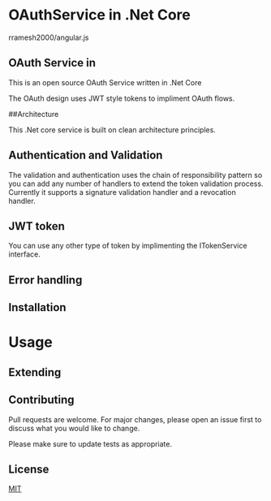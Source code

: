 # OAuthService in .Net Core 
 rramesh2000/angular.js

 
 ## OAuth Service in 
 
 This is an open source OAuth Service written in .Net Core 
 
 The OAuth design uses JWT style tokens to impliment OAuth flows. 
 
 
 ##Architecture
 
 This .Net core service is built on clean architecture principles.
 
 ## Authentication and Validation
 
 The validation and authentication uses the chain of responsibility pattern so you can add any number of handlers to extend the token validation process. 
 Currently it supports a signature validation handler and a revocation handler.
 
 ## JWT token 
 
 You can use any other type of token by implimenting the ITokenService interface.  
 
 
 ## Error handling 
 
 ## Installation
 
 # Usage
 
 ## Extending 
  
 ## Contributing
Pull requests are welcome. For major changes, please open an issue first to discuss what you would like to change.

Please make sure to update tests as appropriate.
 
 ## License
[MIT](https://choosealicense.com/licenses/mit/)